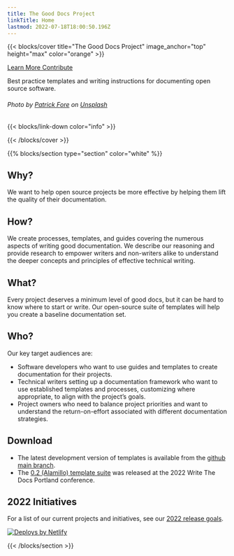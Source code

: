 ```yaml
---
title: The Good Docs Project
linkTitle: Home
lastmod: 2022-07-18T18:00:50.196Z
---
```


{{< blocks/cover title="The Good Docs Project" image_anchor="top" height="max" color="orange" >}}

<div class="mx-auto">
	<a class="btn btn-lg btn-primary mr-3 mb-4" href="/about">
		Learn More <i class="fas fa-arrow-alt-circle-right ml-2"></i>
	</a>
	<a class="btn btn-lg btn-secondary mr-3 mb-4" href="/community">
		Contribute <i class="fab fa-github ml-2 "></i>
	</a>
	<p class="lead mt-5">Best practice templates and writing instructions for documenting open source software.</p>
  <h6>  
    Photo by <a href="https://unsplash.com/@patrickian4?utm_source=unsplash&utm_medium=referral&utm_content=creditCopyText">Patrick Fore</a> on <a href="https://unsplash.com/s/photos/technical-writer?utm_source=unsplash&utm_medium=referral&utm_content=creditCopyText">Unsplash</a>
  </h6>
	<span>{{< blocks/link-down color="info" >}}</span>
</div>

{{< /blocks/cover >}}


{{% blocks/section type="section" color="white" %}}

## Why?
We want to help open source projects be more effective by helping them lift the quality of their documentation.

## How?
We create processes, templates, and guides covering the numerous aspects of writing good documentation.
We describe our reasoning and provide research to empower writers and non-writers alike to understand the deeper concepts and principles of effective technical writing.

## What?
Every project deserves a minimum level of good docs, but it can be hard to know where to start or write. Our open-source suite of templates will help you create a baseline documentation set.

## Who?
Our key target audiences are:

* Software developers who want to use guides and templates to create documentation for their projects.
* Technical writers setting up a documentation framework who want to use established templates and processes, customizing where appropriate, to align with the project’s goals.
* Project owners who need to balance project priorities and want to understand the return-on-effort associated with different documentation strategies.

## Download

* The latest development version of templates is available from the [github main branch](https://github.com/thegooddocsproject/templates).
* The [0.2 (Alamillo) template suite](https://github.com/thegooddocsproject/templates/releases/tag/v0.2.0) was released at the 2022 Write The Docs Portland conference.

## 2022 Initiatives
For a list of our current projects and initiatives, see our [2022 release goals](https://github.com/thegooddocsproject/governance/wiki/Write-The-Docs-Portland-2022-Release).


<div class="col-12 text-center">
  <a href="https://www.netlify.com">
    <img src="https://www.netlify.com/img/global/badges/netlify-dark.svg" alt="Deploys by Netlify" />
  </a>
</div>

{{< /blocks/section >}}
